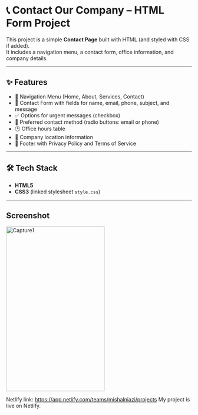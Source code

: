 # 📞 Contact Our Company – HTML Form Project

This project is a simple **Contact Page** built with HTML (and styled with CSS if added).  
It includes a navigation menu, a contact form, office information, and company details.

---

## ✨ Features
- 📌 Navigation Menu (Home, About, Services, Contact)  
- 📝 Contact Form with fields for name, email, phone, subject, and message  
- ✅ Options for urgent messages (checkbox)  
- 📧 Preferred contact method (radio buttons: email or phone)  
- 🕒 Office hours table  
- 📍 Company location information  
- 🔗 Footer with Privacy Policy and Terms of Service  

---

## 🛠️ Tech Stack
- **HTML5**  
- **CSS3** (linked stylesheet `style.css`)  

---

## Screenshot
<img width="267" height="447" alt="Capture1" src="https://github.com/user-attachments/assets/864ce2d1-5e15-4a9e-ac42-9ddae4e6751a" />

Netlify link:
https://app.netlify.com/teams/mishalniazi/projects
My project is live on Netlify.
